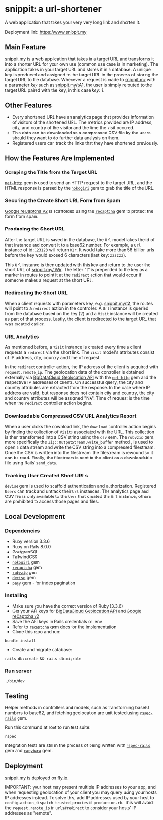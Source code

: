 # snippit: a url-shortener

A web application that takes your very very long link and shorten it. 

Deployment link: https://www.snippit.my

## Main Feature

[snippit.my](https://www.snippit.my) is a web application that takes in a target URL and transforms it into a shorter URL for your own use (common use case is in marketing). The application takes in your target URL and stores it in a database. A unique key is produced and assigned to the target URL in the process of storing the target URL to the database. Whenever a request is made to [snippit.my](https://www.snippit.my) with a parameter *key* such as [snippit.my/tA1](), the user is simply rerouted to the target URL paired with the key, in this case *key: 1*.
 
## Other Features

 - Every shortened URL have an analytics page that provides information of visitors of the shortened URL. The metrics provided are IP address, city, and country of the visitor and the time the visit occured.
 - This data can be downloaded as a compressed CSV file by the users should they want to do further data analysis on them.
 - Registered users can track the links that they have shortened previously.

## How the Features Are Implemented

### Scraping the Title from the Target URL

 [`net-http`](https://rubygems.org/gems/net-http/versions/0.4.1?locale=en) gem is used to send an HTTP request to the target URL, and the HTML response is parsed by the [`nokogiri`](https://rubygems.org/gems/nokogiri) gem to grab the title of the URL.
 
### Securing the Create Short URL Form from Spam

  [Google reCaptcha v2](https://www.google.com/recaptcha/about/) is scaffolded using the [`recaptcha`](https://github.com/ambethia/recaptcha) gem to protect the form from spam. 

### Producing the Short URL

 After the target URL is saved in the database, the `Url` model takes the id of that instance and convert it to a base62 number. For example, a `Url` instance of id: `123123` will return  `W1r`. It would take more than 56 billion urls before the key would exceed 6 characters (last key: `zzzzzz`). 

This `Url` instance is then updated with this key and return to the user the short URL of [snippit.my/tWir](). The letter "t" is prepended to the key as a marker in routes to point it at the `redirect` action that would occur if someone makes a request at the short URL.

### Redirecting the Short URL

When a client requests with parameters key, e.g. [snippit.my/t**2**](https://snippit.my/t2), the routes will point to a `redirect` action in the controller. A `Url` instance is queried from the database based on the key (2) and a `Visit` instance will be created as part of that process. Lastly, the client is redirected to the target URL that was created earlier.

### URL Analytics

As mentioned before, a `Visit` instance is created every time a client requests a `redirect` via the short link. The `Visit` model's attributes consist of IP address, city, country and time of request.

In the `redirect` controller action, the IP address of the client is acquired with `request.remote_ip`. The geolocation data of the controller is obtained externally via [BigDataCloud Geolocation API](https://www.bigdatacloud.com/ip-geolocation/ip-address-geolocation-api) with the [`net-http`](https://rubygems.org/gems/net-http) gem and the respective IP addresses of clients. On successful query, the city and country attributes are extracted from the response. In the case where IP address are valid, but response does not contain city and country, the city and country attributes will be assigned "NA". Time of request is the time when the `redirect` controller action begins.

### Downloadable Compressed CSV URL Analytics Report

When a user clicks the download link, the `download` controller action begins by finding the collection of `Visits` associated with the URL. This collection is then transformed into a CSV string using the [`csv`](https://rubygems.org/gems/csv) gem. The [`rubyzip`](https://rubygems.org/gems/rubyzip) gem, more specifically the  `Zip::OutputStream.write_buffer` method , is used to open a data stream and write the CSV string into a compressed filestream. Once the CSV is written into the filestream, the filestream is rewound so it can be read. Finally, the filestream is sent to the client as a downloadable file using Rails' `send_data`.
   
### Tracking User Created Short URLs

`devise` gem is used to scaffold authentication and authorization. Registered `Users` can track and untrack their `Url` instances. The analytics page and CSV file is only available to the `User` that created the `Url` instance, others are prohibited to access those pages and files.

## Local Development

### Dependencies

* Ruby version 3.3.6
* Ruby on Rails 8.0.0
* PostgresSQL
* TailwindCSS 
* [`nokogiri`](https://rubygems.org/gems/nokogiri) gem
* [`recaptcha`](https://github.com/ambethia/recaptcha) gem
* [`rubyzip`](https://rubygems.org/gems/rubyzip) gem
* [`devise`](https://rubygems.org/gems/devise) gem
* [`pagy`](https://rubygems.org/gems/pagy) gem - for index pagination

### Installing

* Make sure you have the correct version of Ruby (3.3.6)
* Get your API keys for [BigDataCloud Geolocation API](https://www.bigdatacloud.com/ip-geolocation/ip-address-geolocation-api) and [Google reCaptcha v2](https://www.google.com/recaptcha/about/)
* Save the API keys in Rails credentials or .env
* Refer to [`recaptcha`](https://github.com/ambethia/recaptcha) gem docs for the implementation
* Clone this repo and run:
```
bundle install
```
* Create and migrate database:
```
rails db:create && rails db:migrate
```

### Run server
```
./bin/dev
```
## Testing
Helper methods in controllers and models, such as transforming base10 numbers to base62, and fetching geolocation are unit tested using [`rspec-rails`](https://rubygems.org/gems/rspec-rails) gem. 

Run this command at root to run test suite:

```
rspec
```

Integration tests are still in the process of being written with  [`rspec-rails`](https://rubygems.org/gems/rspec-rails) gem and  [`capybara`](https://rubygems.org/gems/capybara) gem.

## Deployment

[snippit.my](https://snippit.my) is deployed on [fly.io](https://fly.io/). 

IMPORTANT: your host may present multiple IP addresses to your app, and when requesting geolocation of your client you may query using your hosts IP addresses instead. To solve this, add IP addresses used by your host to ` config.action_dispatch.trusted_proxies` in `production.rb`. This will avoid the `request.remote_ip` in `urls#redirect` to consider your hosts' IP addresses as "remote".

